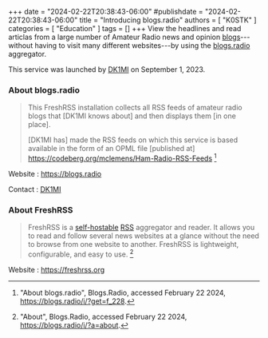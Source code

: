 +++
date = "2024-02-22T20:38:43-06:00"
#publishdate = "2024-02-22T20:38:43-06:00"
title = "Introducing blogs.radio"
authors = [ "K0STK" ]
categories = [ "Education" ]
tags = []
+++
View the headlines and read articlas from a large number of Amateur
Radio news and opinion
[blogs](https://en.wikipedia.org/wiki/Blog)---without
having to visit many different websites---by using the
[blogs.radio](https://blogs.radio) aggregator. 

This service was launched by [DK1MI](https://dk1mi.radio/about)
on September 1, 2023.
<!--more-->

### About blogs.radio

>This FreshRSS installation collects all RSS feeds of amateur radio
>blogs that [DK1MI knows about] and then displays them [in one place].
>
>[DK1MI has] made the RSS feeds on which this service is
>based available in the form of an OPML file [published at]
>https://codeberg.org/mclemens/Ham-Radio-RSS-Feeds [^1]

[^1]: "About blogs.radio", Blogs.Radio, accessed February 22 2024, https://blogs.radio/i/?get=f_228.

Website
: https://blogs.radio

Contact
: [DK1MI](https://dk1mi.radio/about)

### About FreshRSS

>FreshRSS is a
>[self-hostable](https://en.wikipedia.org/wiki/Self-hosting_\(web_services\))
>[RSS](https://en.wikipedia.org/wiki/RSS)
>aggregator and reader. It allows you
>to read and follow several news websites at a glance without the
>need to browse from one website to another. FreshRSS is lightweight,
>configurable, and easy to use. [^2]

[^2]: "About", Blogs.Radio, accessed February 22 2024, https://blogs.radio/i/?a=about.

Website
: https://freshrss.org

